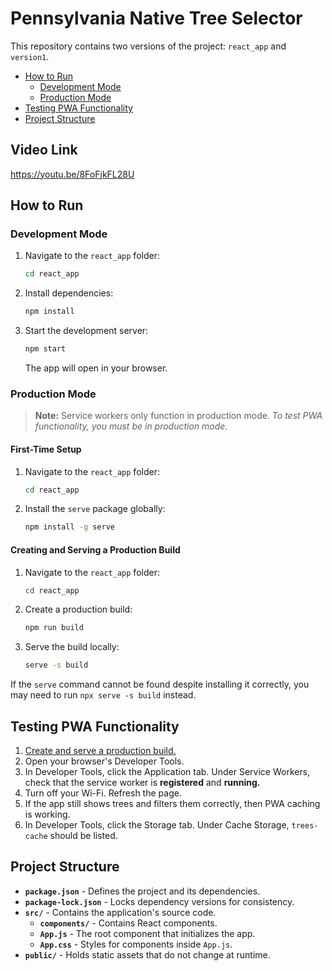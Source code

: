 # Pennsylvania Native Tree Selector

This repository contains two versions of the project: `react_app` and `version1`.

- [How to Run](#how-to-run)
  - [Development Mode](#development-mode)
  - [Production Mode](#production-mode)
- [Testing PWA Functionality](#testing-pwa-functionality)
- [Project Structure](#project-structure)

## Video Link
https://youtu.be/8FoFjkFL28U

## How to Run

### Development Mode

1. Navigate to the `react_app` folder:

   ```sh
   cd react_app
   ```

2. Install dependencies:

   ```sh
   npm install
   ```

3. Start the development server:

   ```sh
   npm start
   ```

   The app will open in your browser.

### Production Mode

> **Note:** Service workers only function in production mode. *To test PWA functionality, you must be in production mode.*

#### First-Time Setup

1. Navigate to the `react_app` folder:

   ```sh
   cd react_app
   ```

2. Install the `serve` package globally:

   ```sh
   npm install -g serve
   ```

#### Creating and Serving a Production Build

1. Navigate to the `react_app` folder:

   ```sh
   cd react_app
   ```

2. Create a production build:

   ```sh
   npm run build
   ```

3. Serve the build locally:

   ```sh
   serve -s build
   ```

If the `serve` command cannot be found despite installing it correctly, you may need to run `npx serve -s build` instead.

## Testing PWA Functionality

1. [Create and serve a production build.](#creating-and-serving-a-production-build)
2. Open your browser's Developer Tools.
3. In Developer Tools, click the Application tab. Under Service Workers, check that the service worker is **registered** and **running.**
4. Turn off your Wi-Fi. Refresh the page.
5. If the app still shows trees and filters them correctly, then PWA caching is working.
6. In Developer Tools, click the Storage tab. Under Cache Storage, `trees-cache` should be listed.

## Project Structure

- **`package.json`** - Defines the project and its dependencies.
- **`package-lock.json`** - Locks dependency versions for consistency.
- **`src/`** - Contains the application's source code.
  - **`components/`** - Contains React components.
  - **`App.js`** - The root component that initializes the app.
  - **`App.css`** - Styles for components inside `App.js`.
- **`public/`** - Holds static assets that do not change at runtime.
